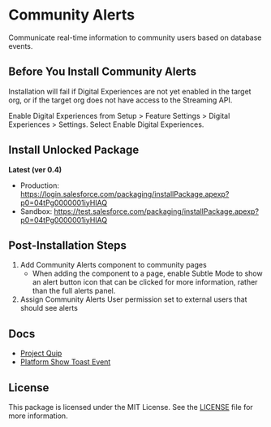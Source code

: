 # Community Alerts

Communicate real-time information to community users based on database events.

## Before You Install Community Alerts

Installation will fail if Digital Experiences are not yet enabled in the target org, or if the target org does not have access to the Streaming API.

Enable Digital Experiences from Setup > Feature Settings > Digital Experiences > Settings. Select Enable Digital Experiences.

## Install Unlocked Package

**Latest (ver 0.4)**

- Production: https://login.salesforce.com/packaging/installPackage.apexp?p0=04tPg0000001iyHIAQ
- Sandbox: https://test.salesforce.com/packaging/installPackage.apexp?p0=04tPg0000001iyHIAQ

## Post-Installation Steps

1. Add Community Alerts component to community pages
    - When adding the component to a page, enable Subtle Mode to show an alert button icon that can be clicked for more information, rather than the full alerts panel.
2. Assign Community Alerts User permission set to external users that should see alerts

## Docs

- [Project Quip](https://quip.com/aRWkAY5Rbb3i/Community-Alerts)
- [Platform Show Toast Event](https://developer.salesforce.com/docs/component-library/bundle/lightning-platform-show-toast-event/documentation)

## License
This package is licensed under the MIT License. See the [LICENSE](LICENSE.txt) file for more information.
